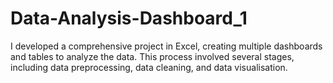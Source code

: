 # Data-Analysis-Dashboard_1
I developed a comprehensive project in Excel, creating multiple dashboards and tables to analyze the data. This process involved several stages, including data preprocessing, data cleaning, and data visualisation. 

